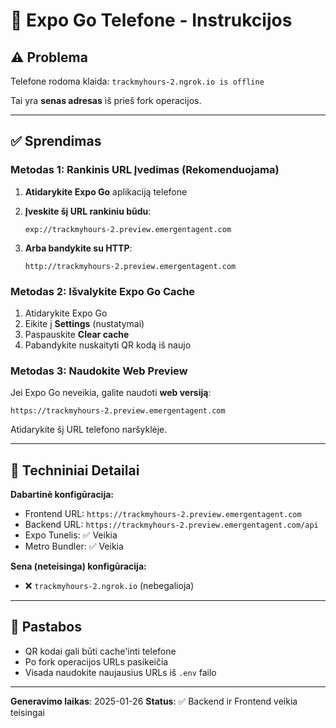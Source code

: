 # 📱 Expo Go Telefone - Instrukcijos

## ⚠️ Problema
Telefone rodoma klaida: `trackmyhours-2.ngrok.io is offline`

Tai yra **senas adresas** iš prieš fork operacijos.

---

## ✅ Sprendimas

### Metodas 1: Rankinis URL Įvedimas (Rekomenduojama)

1. **Atidarykite Expo Go** aplikaciją telefone
2. **Įveskite šį URL rankiniu būdu**:
   ```
   exp://trackmyhours-2.preview.emergentagent.com
   ```

3. **Arba bandykite su HTTP**:
   ```
   http://trackmyhours-2.preview.emergentagent.com
   ```

### Metodas 2: Išvalykite Expo Go Cache

1. Atidarykite Expo Go
2. Eikite į **Settings** (nustatymai)
3. Paspauskite **Clear cache**
4. Pabandykite nuskaityti QR kodą iš naujo

### Metodas 3: Naudokite Web Preview

Jei Expo Go neveikia, galite naudoti **web versiją**:

```
https://trackmyhours-2.preview.emergentagent.com
```

Atidarykite šį URL telefono naršyklėje.

---

## 🔧 Techniniai Detailai

**Dabartinė konfigūracija:**
- Frontend URL: `https://trackmyhours-2.preview.emergentagent.com`
- Backend URL: `https://trackmyhours-2.preview.emergentagent.com/api`
- Expo Tunelis: ✅ Veikia
- Metro Bundler: ✅ Veikia

**Sena (neteisinga) konfigūracija:**
- ❌ `trackmyhours-2.ngrok.io` (nebegalioja)

---

## 📝 Pastabos

- QR kodai gali būti cache'inti telefone
- Po fork operacijos URLs pasikeičia
- Visada naudokite naujausius URLs iš `.env` failo

---

**Generavimo laikas**: 2025-01-26
**Status**: ✅ Backend ir Frontend veikia teisingai
